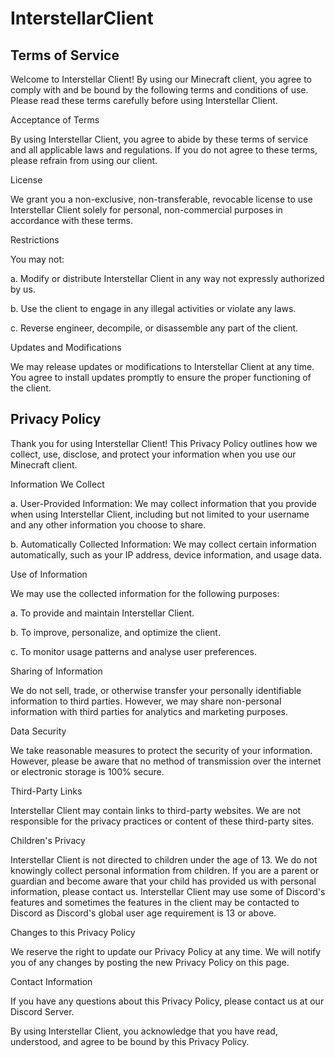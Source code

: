 # InterstellarClient

## Terms of Service

Welcome to Interstellar Client! By using our Minecraft client, you agree to comply with and be bound by the following terms and conditions of use. Please read these terms carefully before using Interstellar Client.

Acceptance of Terms

By using Interstellar Client, you agree to abide by these terms of service and all applicable laws and regulations. If you do not agree to these terms, please refrain from using our client.

License

We grant you a non-exclusive, non-transferable, revocable license to use Interstellar Client solely for personal, non-commercial purposes in accordance with these terms.

Restrictions

You may not:

a. Modify or distribute Interstellar Client in any way not expressly authorized by us.

b. Use the client to engage in any illegal activities or violate any laws.

c. Reverse engineer, decompile, or disassemble any part of the client.

Updates and Modifications

We may release updates or modifications to Interstellar Client at any time. You agree to install updates promptly to ensure the proper functioning of the client.

## Privacy Policy
Thank you for using Interstellar Client! This Privacy Policy outlines how we collect, use, disclose, and protect your information when you use our Minecraft client.

Information We Collect

a. User-Provided Information: We may collect information that you provide when using Interstellar Client, including but not limited to your username and any other information you choose to share.

b. Automatically Collected Information: We may collect certain information automatically, such as your IP address, device information, and usage data.

Use of Information

We may use the collected information for the following purposes:

a. To provide and maintain Interstellar Client.

b. To improve, personalize, and optimize the client.

c. To monitor usage patterns and analyse user preferences.

Sharing of Information

We do not sell, trade, or otherwise transfer your personally identifiable information to third parties. However, we may share non-personal information with third parties for analytics and marketing purposes.

Data Security

We take reasonable measures to protect the security of your information. However, please be aware that no method of transmission over the internet or electronic storage is 100% secure.

Third-Party Links

Interstellar Client may contain links to third-party websites. We are not responsible for the privacy practices or content of these third-party sites.

Children's Privacy

Interstellar Client is not directed to children under the age of 13. We do not knowingly collect personal information from children. If you are a parent or guardian and become aware that your child has provided us with personal information, please contact us. Interstellar Client may use some of Discord's features and sometimes the features in the client may be contacted to Discord as Discord's global user age requirement is 13 or above.

Changes to this Privacy Policy

We reserve the right to update our Privacy Policy at any time. We will notify you of any changes by posting the new Privacy Policy on this page.

Contact Information

If you have any questions about this Privacy Policy, please contact us at our Discord Server.

By using Interstellar Client, you acknowledge that you have read, understood, and agree to be bound by this Privacy Policy.
